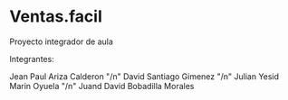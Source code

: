 # Ventas.facil
Proyecto integrador de aula

Integrantes:

Jean Paul Ariza Calderon
"/n"
David Santiago Gimenez 
"/n"
Julian Yesid Marin Oyuela 
"/n"
Juand David Bobadilla Morales 
